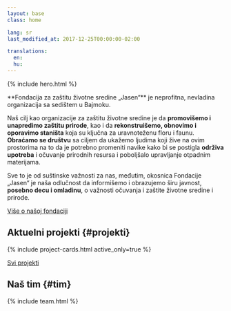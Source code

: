 ```yaml
---
layout: base
class: home

lang: sr
last_modified_at: 2017-12-25T00:00:00-02:00

translations:
  en:
  hu:
---
```

{% include hero.html %}

<div id="uvod" class="color--light-green content-block intro more-link" markdown="1">
**Fondacija za zaštitu životne sredine „Jasen“** je neprofitna, nevladina
organizacija sa sedištem u Bajmoku.

Naš cilj kao organizacije za zaštitu životne sredine je da **promovišemo i
unapredimo zaštitu prirode**, kao i da **rekonstruišemo, obnovimo i oporavimo
staništa** koja su ključna za uravnoteženu floru i faunu. **Obraćamo se
društvu** sa ciljem da ukažemo ljudima koji žive na ovim prostorima na to da je
potrebno promeniti navike kako bi se postigla **održiva upotreba** i očuvanje
prirodnih resursa i poboljšalo upravljanje otpadnim materijama.

Sve to je od suštinske važnosti za nas, međutim, okosnica Fondacije „Jasen“ je
naša odlučnost da informišemo i obrazujemo širu javnost, **posebno decu i
omladinu**, o važnosti očuvanja i zaštite životne sredine i prirode.
</div>

[Više o našoj fondaciji](/o-nama/)

## Aktuelni projekti {#projekti}

<div class="more-link">
  {% include project-cards.html active_only=true %}
</div>

[Svi projekti](/projekti/)

## Naš tim {#tim}

{% include team.html %}
